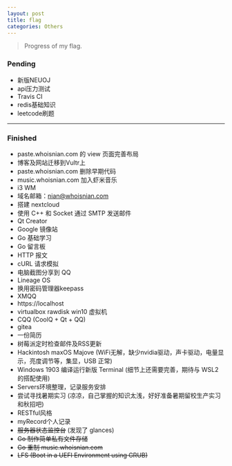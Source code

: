 ```yaml
---
layout: post
title: flag
categories: Others
---
```


> Progress of my flag.  

<!-- more -->

### Pending
* 新版NEUOJ
* api压力测试
* Travis CI
* redis基础知识
* leetcode刷题

---

### Finished
* paste.whoisnian.com 的 view 页面完善布局
* 博客及网站迁移到Vultr上
* paste.whoisnian.com 删除早期代码
* music.whoisnian.com 加入虾米音乐
* i3 WM
* 域名邮箱：nian@whoisnian.com
* 搭建 nextcloud
* 使用 C++ 和 Socket 通过 SMTP 发送邮件
* Qt Creator
* Google 镜像站
* Go 基础学习
* Go 留言板
* HTTP 报文
* cURL 请求模拟
* 电脑截图分享到 QQ
* Lineage OS
* 换用密码管理器keepass
* XMQQ
* https://localhost
* virtualbox rawdisk win10 虚拟机
* CQQ (CoolQ + Qt + QQ)
* gitea
* 一份简历
* 树莓派定时检查邮件及RSS更新
* Hackintosh maxOS Majove (WiFi无解，缺少nvidia驱动，声卡驱动，电量显示，亮度调节等，集显，USB 正常)
* Windows 1903 编译运行新版 Terminal (细节上还需要完善，期待与 WSL2 的搭配使用)
* Servers环境整理，记录服务安排
* 尝试寻找暑期实习 (凉凉，自己掌握的知识太浅，好好准备暑期留校生产实习和秋招吧)
* RESTful风格
* myRecord个人记录
* ~~服务器状态监控台~~ (发现了 glances)
* ~~Go 制作简单私有文件存储~~
* ~~Go 重制 music.whoisnian.com~~
* ~~LFS (Boot in a UEFI Environment using GRUB)~~
